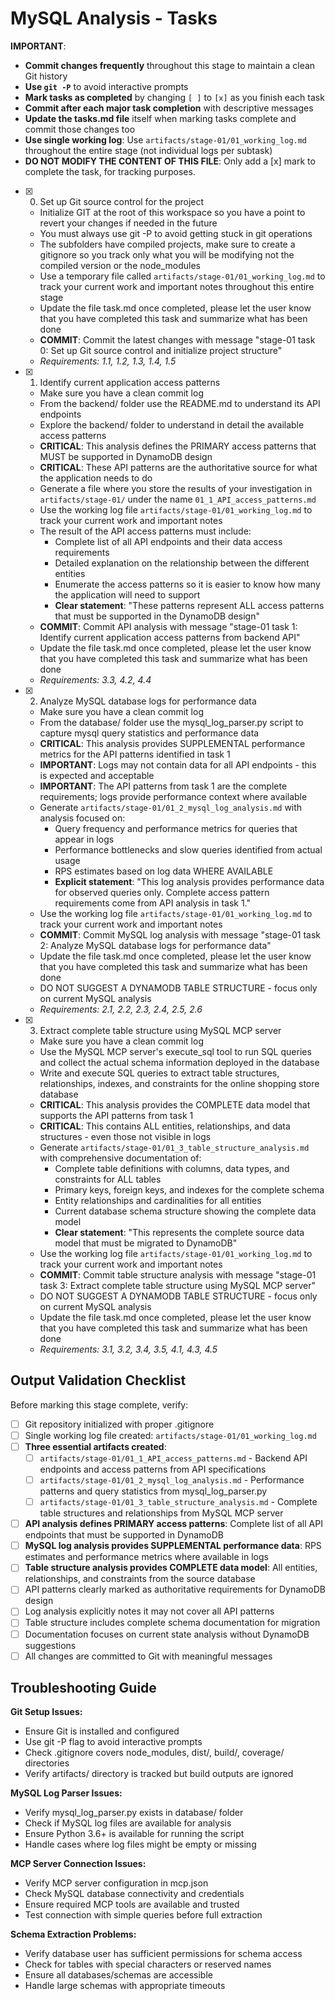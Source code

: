 # MySQL Analysis - Tasks

**IMPORTANT**: 
- **Commit changes frequently** throughout this stage to maintain a clean Git history
- **Use `git -P`** to avoid interactive prompts
- **Mark tasks as completed** by changing `[ ]` to `[x]` as you finish each task
- **Commit after each major task completion** with descriptive messages
- **Update the tasks.md file** itself when marking tasks complete and commit those changes too
- **Use single working log**: Use `artifacts/stage-01/01_working_log.md` throughout the entire stage (not individual logs per subtask)
- **DO NOT MODIFY THE CONTENT OF THIS FILE**: Only add a [x] mark to complete the task, for tracking purposes.
- [x] 0. Set up Git source control for the project
  - Initialize GIT at the root of this workspace so you have a point to revert your changes if needed in the future
  - You must always use git -P to avoid getting stuck in git operations
  - The subfolders have compiled projects, make sure to create a gitignore so you track only what you will be modifying not the compiled version or the node_modules
  - Use a temporary file called `artifacts/stage-01/01_working_log.md` to track your current work and important notes throughout this entire stage
  - Update the file task.md once completed, please let the user know that you have completed this task and summarize what has been done
  - **COMMIT**: Commit the latest changes with message "stage-01 task 0: Set up Git source control and initialize project structure"
  - _Requirements: 1.1, 1.2, 1.3, 1.4, 1.5_

- [x] 1. Identify current application access patterns
  - Make sure you have a clean commit log
  - From the backend/ folder use the README.md to understand its API endpoints
  - Explore the backend/ folder to understand in detail the available access patterns
  - **CRITICAL**: This analysis defines the PRIMARY access patterns that MUST be supported in DynamoDB design
  - **CRITICAL**: These API patterns are the authoritative source for what the application needs to do
  - Generate a file where you store the results of your investigation in `artifacts/stage-01/` under the name `01_1_API_access_patterns.md`
  - Use the working log file `artifacts/stage-01/01_working_log.md` to track your current work and important notes
  - The result of the API access patterns must include:
    - Complete list of all API endpoints and their data access requirements
    - Detailed explanation on the relationship between the different entities
    - Enumerate the access patterns so it is easier to know how many the application will need to support
    - **Clear statement**: "These patterns represent ALL access patterns that must be supported in the DynamoDB design"
  - **COMMIT**: Commit API analysis with message "stage-01 task 1: Identify current application access patterns from backend API"
  - Update the file task.md once completed, please let the user know that you have completed this task and summarize what has been done
  - _Requirements: 3.3, 4.2, 4.4_

- [x] 2. Analyze MySQL database logs for performance data
  - Make sure you have a clean commit log
  - From the database/ folder use the mysql_log_parser.py script to capture mysql query statistics and performance data
  - **CRITICAL**: This analysis provides SUPPLEMENTAL performance metrics for the API patterns identified in task 1
  - **IMPORTANT**: Logs may not contain data for all API endpoints - this is expected and acceptable
  - **IMPORTANT**: The API patterns from task 1 are the complete requirements; logs provide performance context where available
  - Generate `artifacts/stage-01/01_2_mysql_log_analysis.md` with analysis focused on:
    - Query frequency and performance metrics for queries that appear in logs
    - Performance bottlenecks and slow queries identified from actual usage
    - RPS estimates based on log data WHERE AVAILABLE
    - **Explicit statement**: "This log analysis provides performance data for observed queries only. Complete access pattern requirements come from API analysis in task 1."
  - Use the working log file `artifacts/stage-01/01_working_log.md` to track your current work and important notes
  - **COMMIT**: Commit MySQL log analysis with message "stage-01 task 2: Analyze MySQL database logs for performance data"
  - Update the file task.md once completed, please let the user know that you have completed this task and summarize what has been done
  - DO NOT SUGGEST A DYNAMODB TABLE STRUCTURE - focus only on current MySQL analysis
  - _Requirements: 2.1, 2.2, 2.3, 2.4, 2.5, 2.6_

- [x] 3. Extract complete table structure using MySQL MCP server
  - Make sure you have a clean commit log
  - Use the MySQL MCP server's execute_sql tool to run SQL queries and collect the actual schema information deployed in the database
  - Write and execute SQL queries to extract table structures, relationships, indexes, and constraints for the online shopping store database
  - **CRITICAL**: This analysis provides the COMPLETE data model that supports the API patterns from task 1
  - **CRITICAL**: This contains ALL entities, relationships, and data structures - even those not visible in logs
  - Generate `artifacts/stage-01/01_3_table_structure_analysis.md` with comprehensive documentation of:
    - Complete table definitions with columns, data types, and constraints for ALL tables
    - Primary keys, foreign keys, and indexes for the complete schema
    - Entity relationships and cardinalities for all entities
    - Current database schema structure showing the complete data model
    - **Clear statement**: "This represents the complete source data model that must be migrated to DynamoDB"
  - Use the working log file `artifacts/stage-01/01_working_log.md` to track your current work and important notes
  - **COMMIT**: Commit table structure analysis with message "stage-01 task 3: Extract complete table structure using MySQL MCP server"
  - DO NOT SUGGEST A DYNAMODB TABLE STRUCTURE - focus only on current MySQL analysis
  - Update the file task.md once completed, please let the user know that you have completed this task and summarize what has been done
  - _Requirements: 3.1, 3.2, 3.4, 3.5, 4.1, 4.3, 4.5_

## Output Validation Checklist

Before marking this stage complete, verify:
- [ ] Git repository initialized with proper .gitignore
- [ ] Single working log file created: `artifacts/stage-01/01_working_log.md`
- [ ] **Three essential artifacts created**:
  - [ ] `artifacts/stage-01/01_1_API_access_patterns.md` - Backend API endpoints and access patterns from API specifications
  - [ ] `artifacts/stage-01/01_2_mysql_log_analysis.md` - Performance patterns and query statistics from mysql_log_parser.py
  - [ ] `artifacts/stage-01/01_3_table_structure_analysis.md` - Complete table structures and relationships from MySQL MCP server
- [ ] **API analysis defines PRIMARY access patterns**: Complete list of all API endpoints that must be supported in DynamoDB
- [ ] **MySQL log analysis provides SUPPLEMENTAL performance data**: RPS estimates and performance metrics where available in logs
- [ ] **Table structure analysis provides COMPLETE data model**: All entities, relationships, and constraints from the source database
- [ ] API patterns clearly marked as authoritative requirements for DynamoDB design
- [ ] Log analysis explicitly notes it may not cover all API patterns
- [ ] Table structure includes complete schema documentation for migration
- [ ] Documentation focuses on current state analysis without DynamoDB suggestions
- [ ] All changes are committed to Git with meaningful messages

## Troubleshooting Guide

**Git Setup Issues:**
- Ensure Git is installed and configured
- Use git -P flag to avoid interactive prompts
- Check .gitignore covers node_modules, dist/, build/, coverage/ directories
- Verify artifacts/ directory is tracked but build outputs are ignored

**MySQL Log Parser Issues:**
- Verify mysql_log_parser.py exists in database/ folder
- Check if MySQL log files are available for analysis
- Ensure Python 3.6+ is available for running the script
- Handle cases where log files might be empty or missing

**MCP Server Connection Issues:**
- Verify MCP server configuration in mcp.json
- Check MySQL database connectivity and credentials
- Ensure required MCP tools are available and trusted
- Test connection with simple queries before full extraction

**Schema Extraction Problems:**
- Verify database user has sufficient permissions for schema access
- Check for tables with special characters or reserved names
- Ensure all databases/schemas are accessible
- Handle large schemas with appropriate timeouts
